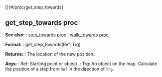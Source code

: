 []{#/proc/get_step_towards}
## get_step_towards proc
**See also:**
:   [step_towards proc](#/proc/step_towards)
:   [walk_towards proc](#/proc/walk_towards)
<!-- -->
**Format:**
:   get_step_towards(Ref, Trg)
<!-- -->
**Returns:**
:   The location of the new position.
<!-- -->
**Args:**
:   Ref: Starting point or object.
:   Trg: An object on the map.
Calculate the position of a step from `Ref` in the direction of `Trg`.